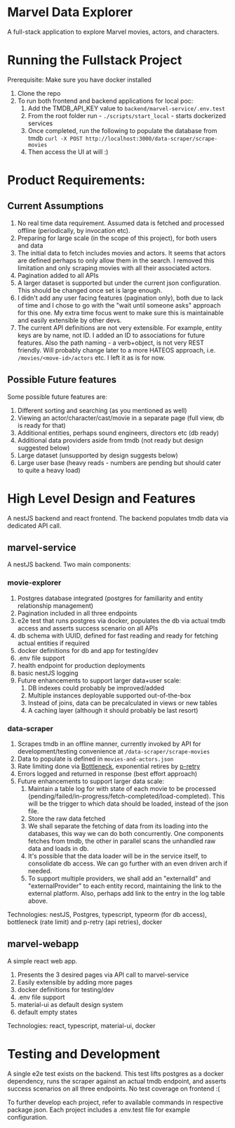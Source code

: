# Marvel Data Explorer

A full-stack application to explore Marvel movies, actors, and characters.

# Running the Fullstack Project

Prerequisite: Make sure you have docker installed

1. Clone the repo
2. To run both frontend and backend applications for local poc:
    1. Add the TMDB_API_KEY value to `backend/marvel-service/.env.test`
    2. From the root folder run - `./scripts/start_local` - starts dockerized services
    3. Once completed, run the following to populate the database from tmdb
       `curl -X POST http://localhost:3000/data-scraper/scrape-movies`
    4. Then access the UI at will :)

# Product Requirements:

## Current Assumptions

1. No real time data requirement. Assumed data is fetched and processed offline (periodically, by invocation etc).
2. Preparing for large scale (in the scope of this project), for both users and data
3. The initial data to fetch includes movies and actors. It seems that actors are defined perhaps to only allow them in the search. I removed this limitation and only scraping movies with all their associated actors.
4. Pagination added to all APIs
5. A larger dataset is supported but under the current json configuration. This should be changed once set is large enough.
6. I didn't add any user facing features (pagination only), both due to lack of time and I chose to go with the "wait until someone asks" approach for this one. My extra time focus went to make sure this is maintainable and easily extensible by other devs.
7. The current API definitions are not very extensible. For example, entity keys are by name, not ID. I added an ID to associations for future features. Also the path naming - a verb+object, is not very REST friendly. Will probably change later to a more HATEOS approach, i.e. `/movies/<move-id>/actors` etc. I left it as is for now.

## Possible Future features
Some possible future features are:
1. Different sorting and searching (as you mentioned as well)
2. Viewing an actor/character/cast/movie in a separate page (full view, db is ready for that)
3. Additional entities, perhaps sound engineers, directors etc (db ready)
4. Additional data providers aside from tmdb (not ready but design suggested below)
5. Large dataset (unsupported by design suggests below)
6. Large user base (heavy reads - numbers are pending but should cater to quite a heavy load)

# High Level Design and Features

A nestJS backend and react frontend. The backend populates tmdb data via dedicated API call.

## marvel-service
A nestJS backend. Two main components:

### movie-explorer
   1. Postgres database integrated (postgres for familiarity and entity relationship management)
   2. Pagination included in all three endpoints
   5. e2e test that runs postgres via docker, populates the db via actual tmdb access and asserts success scenario on all APIs
   6. db schema with UUID, defined for fast reading and ready for fetching actual entities if required
   7. docker definitions for db and app for testing/dev
   8. .env file support
   9. health endpoint for production deployments
   10. basic nestJS logging
   11. Future enhancements to support larger data+user scale:
       1. DB indexes could probably be improved/added
       2. Multiple instances deployable supported out-of-the-box
       3. Instead of joins, data can be precalculated in views or new tables
       4. A caching layer (although it should probably be last resort)

### data-scraper
   1. Scrapes tmdb in an offline manner, currently invoked by API for development/testing convenience at `/data-scraper/scrape-movies`
   2. Data to populate is defined in `movies-and-actors.json`
   3. Rate limiting done via [Bottleneck](https://www.npmjs.com/package/bottleneck), exponential retires by [p-retry](https://www.npmjs.com/package/p-retry)
   4. Errors logged and returned in response (best effort approach)
   5. Future enhancements to support larger data scale:
      1. Maintain a table log for with state of each movie to be processed (pending/failed/in-progress/fetch-completed/load-completed). This will be the trigger to which data should be loaded, instead of the json file.
      2. Store the raw data fetched
      3. We shall separate the fetching of data from its loading into the databases, this way we can do both concurrently. One components fetches from tmdb, the other in parallel scans the unhandled raw data and loads in db.
      4. It's possible that the data loader will be in the service itself, to consolidate db access. We can go further with an even driven arch if needed.
      5. To support multiple providers, we shall add an "externalId" and "externalProvider" to each entity record, maintaining the link to the external platform. Also, perhaps add link to the entry in the log table above.

Technologies: nestJS, Postgres, typescript, typeorm (for db access), bottleneck (rate limit) and p-retry (api retries), docker


## marvel-webapp

A simple react web app.

   1. Presents the 3 desired pages via API call to marvel-service
   2. Easily extensible by adding more pages
   3. docker definitions for testing/dev
   4. .env file support
   5. material-ui as default design system
   6. default empty states

Technologies: react, typescript, material-ui, docker


# Testing and Development

A single e2e test exists on the backend. This test lifts postgres as a docker dependency, runs the scraper against an actual tmdb endpoint, and asserts success scenarios on all three endpoints.
No test coverage on frontend :(

To further develop each project, refer to available commands in respective package.json.
Each project includes a .env.test file for example configuration.



